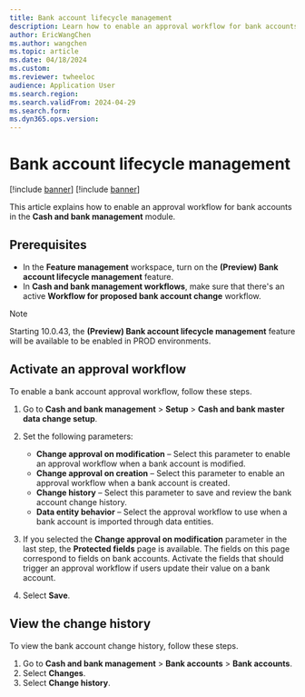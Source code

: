 ```yaml
---
title: Bank account lifecycle management
description: Learn how to enable an approval workflow for bank accounts in the Cash and bank management module, including prerequisites and a step-by-step process.
author: EricWangChen
ms.author: wangchen
ms.topic: article
ms.date: 04/18/2024
ms.custom:
ms.reviewer: twheeloc
audience: Application User
ms.search.region: 
ms.search.validFrom: 2024-04-29
ms.search.form: 
ms.dyn365.ops.version:  
---
```


# Bank account lifecycle management

[!include [banner](../../includes/banner.md)]
[!include [banner](../includes/preview-banner.md)]

This article explains how to enable an approval workflow for bank accounts in the **Cash and bank management** module.

## Prerequisites

- In the **Feature management** workspace, turn on the **(Preview) Bank account lifecycle management** feature.
- In **Cash and bank management workflows**, make sure that there's an active **Workflow for proposed bank account change** workflow.
  
>[!NOTE]
>Starting 10.0.43, the **(Preview) Bank account lifecycle management** feature will be available to be enabled in PROD environments. 

## Activate an approval workflow

To enable a bank account approval workflow, follow these steps.

1. Go to **Cash and bank management** \> **Setup** \> **Cash and bank master data change setup**.
1. Set the following parameters:

    - **Change approval on modification** – Select this parameter to enable an approval workflow when a bank account is modified.
    - **Change approval on creation** – Select this parameter to enable an approval workflow when a bank account is created.
    - **Change history** – Select this parameter to save and review the bank account change history.
    - **Data entity behavior** – Select the approval workflow to use when a bank account is imported through data entities.

1. If you selected the **Change approval on modification** parameter in the last step, the **Protected fields** page is available. The fields on this page correspond to fields on bank accounts. Activate the fields that should trigger an approval workflow if users update their value on a bank account.
1. Select **Save**.

## View the change history

To view the bank account change history, follow these steps.

1. Go to **Cash and bank management** \> **Bank accounts** \> **Bank accounts**.
1. Select **Changes**.
1. Select **Change history**.
